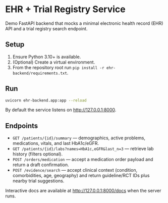 # EHR + Trial Registry Service

Demo FastAPI backend that mocks a minimal electronic health record (EHR) API and a trial registry search endpoint.

## Setup
1. Ensure Python 3.10+ is available.
2. (Optional) Create a virtual environment.
3. From the repository root run `pip install -r ehr-backend/requirements.txt`.

## Run
```bash
uvicorn ehr-backend.app:app --reload
```
By default the service listens on <http://127.0.0.1:8000>.

## Endpoints
- `GET /patients/{id}/summary` — demographics, active problems, medications, vitals, and last HbA1c/eGFR.
- `GET /patients/{id}/labs?names=HbA1c,eGFR&last_n=3` — retrieve lab history (filters optional).
- `POST /orders/medication` — accept a medication order payload and return a draft confirmation.
- `POST /evidence/search` — accept clinical context (condition, comorbidities, age, geography) and return guideline/RCT IDs plus nearby trial suggestions.

Interactive docs are available at <http://127.0.0.1:8000/docs> when the server runs.
